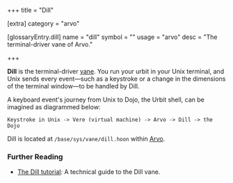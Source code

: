 +++
title = "Dill"

[extra]
category = "arvo"

[glossaryEntry.dill]
name = "dill"
symbol = ""
usage = "arvo"
desc = "The terminal-driver vane of Arvo."

+++

**Dill** is the terminal-driver [vane](/glossary/vane). You run
your urbit in your Unix terminal, and Unix sends every event—such as a keystroke
or a change in the dimensions of the terminal window—to be handled by Dill.

A keyboard event's journey from Unix to Dojo, the Urbit shell, can be imagined
as diagrammed below:

```
Keystroke in Unix -> Vere (virtual machine) -> Arvo -> Dill -> the Dojo
```

Dill is located at `/base/sys/vane/dill.hoon` within
[Arvo](/glossary/arvo).

### Further Reading

- [The Dill tutorial](/system/kernel/dill): A technical guide to the Dill
  vane.
